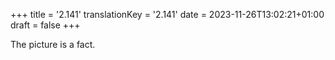+++
title = '2.141'
translationKey = '2.141'
date = 2023-11-26T13:02:21+01:00
draft = false
+++

The picture is a fact.
